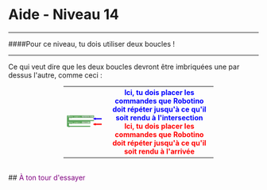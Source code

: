 # Aide - Niveau 14

---

####Pour ce niveau, tu dois utiliser deux boucles !

---

Ce qui veut dire que les deux boucles devront être imbriquées une par dessus l'autre, comme ceci :

<table style="border: 1px;width: 60%;margin-left:22%">
<tr>
    <th><img src="img/carte_deux_boucles.png"></img></th>
    <th style="vertical-align: top"><span style="color:blue">Ici, tu dois placer les commandes que Robotino doit répéter jusqu'à ce qu'il soit rendu à l'intersection</span>
    <span style="color: red"><br>Ici, tu dois placer les commandes que Robotino doit répéter jusqu'à ce qu'il soit rendu à l'arrivée</span>
    </th>
</tr>
</table>
<br>
## <span style="color: #800080">À ton tour d'essayer</span>

[deux_boucles]: img/carte_deux_boucles.png